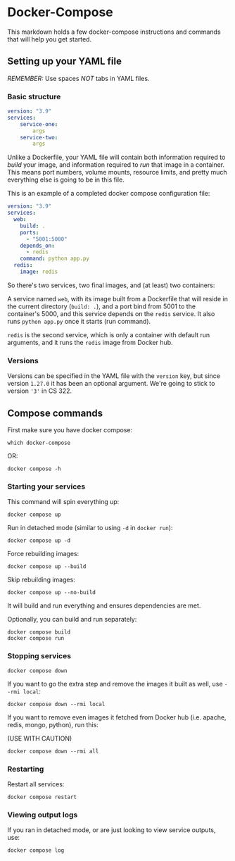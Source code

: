 # Docker-Compose

This markdown holds a few docker-compose instructions and commands that will help you get started.

## Setting up your YAML file
*REMEMBER:* Use spaces *NOT* tabs in YAML files.

### Basic structure

```yaml
version: "3.9"
services:
    service-one:
        args
    service-two:
        args
```

Unlike a Dockerfile, your YAML file will contain both information required to *build* your image, and information required to
*run* that image in a container.
This means port numbers, volume mounts, resource limits, and pretty much everything else is going to be in this file.

This is an example of a completed docker compose configuration file:

```yaml
version: "3.9"
services:
  web:
    build: .
    ports:
      - "5001:5000"
    depends_on:
      - redis
    command: python app.py
  redis:
    image: redis
```

So there's two services, two final images, and (at least) two containers:

A service named `web`, with its image built from a Dockerfile that will reside in the current directory (`build: .`),
and a port bind from 5001 to the container's 5000, and this service depends on the `redis` service.
It also runs `python app.py` once it starts (run command).

`redis` is the second service, which is only a container with default run arguments, and it runs the `redis` image from Docker
hub.

### Versions
Versions can be specified in the YAML file with the `version` key, but since version `1.27.0` it has been an optional argument.
We're going to stick to version `'3'` in CS 322.

## Compose commands
First make sure you have docker compose:

```
which docker-compose
```

OR:

```
docker compose -h
```

### Starting your services
This command will spin everything up:

```
docker compose up
```

Run in detached mode (similar to using `-d` in `docker run`):

```
docker compose up -d
```

Force rebuilding images:

```
docker compose up --build
```

Skip rebuilding images:

```
docker compose up --no-build
```

It will build and run everything and ensures dependencies are met.

Optionally, you can build and run separately:

```
docker compose build
docker compose run
```

### Stopping services
```
docker compose down
```

If you want to go the extra step and remove the images it built as well, use `--rmi local`:

```
docker compose down --rmi local
```

If you want to remove even images it fetched from Docker hub (i.e. apache, redis, mongo, python), run this:

(USE WITH CAUTION)

```
docker compose down --rmi all
```

### Restarting
Restart all services:

```
docker compose restart
```

### Viewing output logs
If you ran in detached mode, or are just looking to view service outputs, use:

```
docker compose log
```
